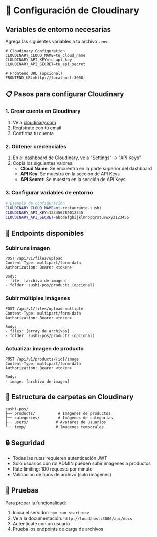# 🔧 Configuración de Cloudinary

## Variables de entorno necesarias

Agrega las siguientes variables a tu archivo `.env`:

```env
# Cloudinary Configuration
CLOUDINARY_CLOUD_NAME=tu_cloud_name
CLOUDINARY_API_KEY=tu_api_key
CLOUDINARY_API_SECRET=tu_api_secret

# Frontend URL (opcional)
FRONTEND_URL=http://localhost:3000
```

## 📋 Pasos para configurar Cloudinary

### 1. Crear cuenta en Cloudinary
1. Ve a [cloudinary.com](https://cloudinary.com)
2. Regístrate con tu email
3. Confirma tu cuenta

### 2. Obtener credenciales
1. En el dashboard de Cloudinary, ve a "Settings" → "API Keys"
2. Copia los siguientes valores:
   - **Cloud Name**: Se encuentra en la parte superior del dashboard
   - **API Key**: Se muestra en la sección de API Keys
   - **API Secret**: Se muestra en la sección de API Keys

### 3. Configurar variables de entorno
```bash
# Ejemplo de configuración
CLOUDINARY_CLOUD_NAME=mi-restaurante-sushi
CLOUDINARY_API_KEY=123456789012345
CLOUDINARY_API_SECRET=abcdefghijklmnopqrstuvwxyz123456
```

## 🚀 Endpoints disponibles

### Subir una imagen
```http
POST /api/v1/files/upload
Content-Type: multipart/form-data
Authorization: Bearer <token>

Body:
- file: [archivo de imagen]
- folder: sushi-pos/products (opcional)
```

### Subir múltiples imágenes
```http
POST /api/v1/files/upload-multiple
Content-Type: multipart/form-data
Authorization: Bearer <token>

Body:
- files: [array de archivos]
- folder: sushi-pos/products (opcional)
```

### Actualizar imagen de producto
```http
POST /api/v1/products/{id}/image
Content-Type: multipart/form-data
Authorization: Bearer <token>

Body:
- image: [archivo de imagen]
```

## 📁 Estructura de carpetas en Cloudinary

```
sushi-pos/
├── products/          # Imágenes de productos
├── categories/        # Imágenes de categorías
├── users/            # Avatares de usuarios
└── temp/             # Imágenes temporales
```

## 🔒 Seguridad

- Todas las rutas requieren autenticación JWT
- Solo usuarios con rol ADMIN pueden subir imágenes a productos
- Rate limiting: 100 requests por minuto
- Validación de tipos de archivo (solo imágenes)

## 🧪 Pruebas

Para probar la funcionalidad:

1. Inicia el servidor: `npm run start:dev`
2. Ve a la documentación: `http://localhost:3000/api/docs`
3. Autentícate con un usuario
4. Prueba los endpoints de carga de archivos
